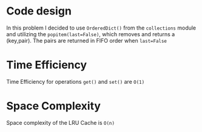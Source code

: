 # Code design 
In this problem I decided to use `OrderedDict()` from the `collections` module and utilizing the `popitem(last=False)`, which removes and returns a (key,pair). The pairs are returned in FIFO order when `last=False` 
# Time Efficiency
Time Efficiency for operations `get()` and `set()` are `O(1)`
# Space Complexity
Space complexity of the LRU Cache is `O(n)`



